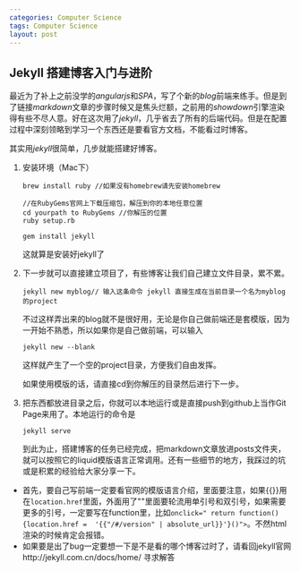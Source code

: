 ```yaml
---
categories: Computer Science
tags: Computer Science
layout: post
---
```


## Jekyll 搭建博客入门与进阶

最近为了补上之前没学的*angularjs*和*SPA*，写了个新的*blog*前端来练手。但是到了链接*markdown*文章的步骤时候又是焦头烂额，之前用的*showdown*引擎渲染得有些不尽人意。好在这次用了*jekyll*，几乎省去了所有的后端代码。但是在配置过程中深刻领略到学习一个东西还是要看官方文档，不能看过时博客。

其实用*jekyll*很简单，几步就能搭建好博客。

1. 安装环境（Mac下）

   ```shell
   brew install ruby //如果没有homebrew请先安装homebrew

   //在RubyGems官网上下载压缩包，解压到你的本地任意位置
   cd yourpath to RubyGems //你解压的位置
   ruby setup.rb

   gem install jekyll 
   ```

   这就算是安装好jekyll了

2. 下一步就可以直接建立项目了，有些博客让我们自己建立文件目录，累不累。

   ```shell
   jekyll new myblog// 输入这条命令 jekyll 直接生成在当前目录一个名为myblog的project
   ```

   不过这样弄出来的blog就不是很好用，无论是你自己做前端还是套模版，因为一开始不熟悉，所以如果你是自己做前端，可以输入

   ```shell
   jekyll new --blank
   ```

   这样就产生了一个空的project目录，方便我们自由发挥。

   如果使用模版的话，请直接cd到你解压的目录然后进行下一步。

3. 把东西都放进目录之后，你就可以本地运行或是直接push到github上当作Git Page来用了。本地运行的命令是

   ```shell
   jekyll serve
   ```

   到此为止，搭建博客的任务已经完成，把markdown文章放进posts文件夹，就可以按照它的liquid模版语言正常调用。还有一些细节的地方，我踩过的坑或是积累的经验给大家分享一下。



- 首先，要自己写前端一定要看官网的模版语言介绍，里面要注意，如果{{}}用在`location.href`里面，外面用了""里面要轮流用单引号和双引号，如果需要更多的引号，一定要写在function里，比如`onclick=" return function(){location.href =  '{{"/#/version" | absolute_url}}'}()">`。不然html渲染的时候肯定会报错。
- 如果要是出了bug一定要想一下是不是看的哪个博客过时了，请看回jekyll官网http://jekyll.com.cn/docs/home/ 寻求解答